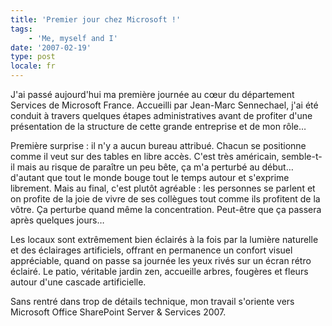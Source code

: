 ```yaml
---
title: 'Premier jour chez Microsoft !'
tags:
    - 'Me, myself and I'
date: '2007-02-19'
type: post
locale: fr
---
```


J'ai passé aujourd'hui ma première journée au cœur du département Services de Microsoft France. Accueilli par Jean-Marc Sennechael, j'ai été conduit à travers quelques étapes administratives avant de profiter d'une présentation de la structure de cette grande entreprise et de mon rôle…

Première surprise&nbsp;: il n'y a aucun bureau attribué. Chacun se positionne comme il veut sur des tables en libre accès. C'est très américain, semble-t-il mais au risque de paraître un peu bête, ça m'a perturbé au début… d'autant que tout le monde bouge tout le temps autour et s'exprime librement. Mais au final, c'est plutôt agréable&nbsp;: les personnes se parlent et on profite de la joie de vivre de ses collègues tout comme ils profitent de la vôtre. Ça perturbe quand même la concentration. Peut-être que ça passera après quelques jours…

Les locaux sont extrêmement bien éclairés à la fois par la lumière naturelle et des éclairages artificiels, offrant en permanence un confort visuel appréciable, quand on passe sa journée les yeux rivés sur un écran rétro éclairé. Le patio, véritable jardin zen, accueille arbres, fougères et fleurs autour d'une cascade artificielle.

Sans rentré dans trop de détails technique, mon travail s'oriente vers Microsoft Office SharePoint Server &amp; Services 2007.
